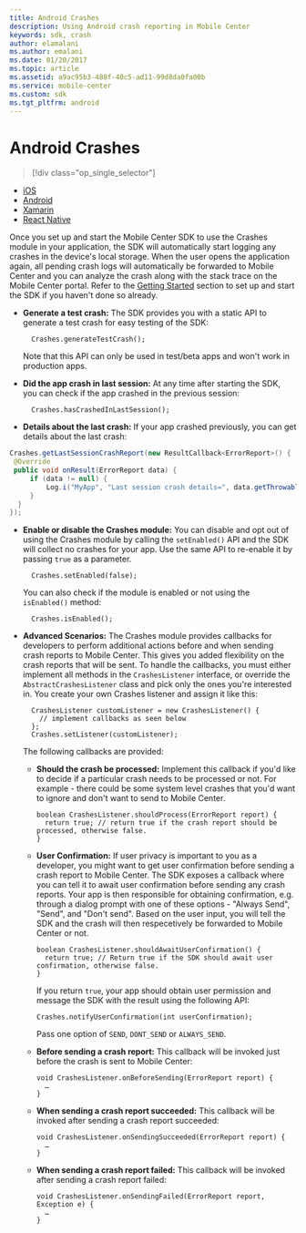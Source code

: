 ```yaml
---
title: Android Crashes
description: Using Android crash reporting in Mobile Center
keywords: sdk, crash
author: elamalani
ms.author: emalani
ms.date: 01/20/2017
ms.topic: article
ms.assetid: a9ac95b3-488f-40c5-ad11-99d8da0fa00b
ms.service: mobile-center
ms.custom: sdk
ms.tgt_pltfrm: android
---
```


# Android Crashes

> [!div class="op_single_selector"]
- [iOS](ios.md)
- [Android](android.md)
- [Xamarin](xamarin.md)
- [React Native](react-native.md)

Once you set up and start the Mobile Center SDK to use the Crashes module in your application, the SDK will automatically start logging any crashes in the device's local storage. When the user opens the application again, all pending crash logs will automatically be forwarded to Mobile Center and you can analyze the crash along with the stack trace on the Mobile Center portal. Refer to the [Getting Started](/sdk/Android/getting-started) section to set up and start the SDK if you haven't done so already.

* **Generate a test crash:** The SDK provides you with a static API to generate a test crash for easy testing of the SDK:

        Crashes.generateTestCrash();

    Note that this API can only be used in test/beta apps and won't work in production apps.

* **Did the app crash in last session:** At any time after starting the SDK, you can check if the app crashed in the previous session:

        Crashes.hasCrashedInLastSession();

* **Details about the last crash:** If your app crashed previously, you can get details about the last crash:

```java
Crashes.getLastSessionCrashReport(new ResultCallback<ErrorReport>() {
 @Override
 public void onResult(ErrorReport data) {
     if (data != null) {
         Log.i("MyApp", "Last session crash details=", data.getThrowable());
     }
  }
});
```

* **Enable or disable the Crashes module:**  You can disable and opt out of using the Crashes module by calling the `setEnabled()` API and the SDK will collect no crashes for your app. Use the same API to re-enable it by passing `true` as a parameter.

        Crashes.setEnabled(false);

    You can also check if the module is enabled or not using the `isEnabled()` method:

        Crashes.isEnabled();

* **Advanced Scenarios:**  The Crashes module provides callbacks for developers to perform additional actions before and when sending crash reports to Mobile Center. This gives you added flexibility on the crash reports that will be sent.
To handle the callbacks, you must either implement all methods in the `CrashesListener` interface, or override the `AbstractCrashesListener` class and pick only the ones you're interested in.
You create your own Crashes listener and assign it like this:


        CrashesListener customListener = new CrashesListener() {
          // implement callbacks as seen below
        };
        Crashes.setListener(customListener);

    The following callbacks are provided:

    * **Should the crash be processed:** Implement this callback if you'd like to decide if a particular crash needs to be processed or not. For example - there could be some system level crashes that you'd want to ignore and don't want to send to Mobile Center.

          boolean CrashesListener.shouldProcess(ErrorReport report) {
            return true; // return true if the crash report should be processed, otherwise false.
          }

    * **User Confirmation:** If user privacy is important to you as a developer, you might want to get user confirmation before sending a crash report to Mobile Center. The SDK exposes a callback where you can tell it to await user confirmation before sending any crash reports.
    Your app is then responsible for obtaining confirmation, e.g. through a dialog prompt with one of these options - "Always Send", "Send", and "Don't send". Based on the user input, you will tell the SDK and the crash will then respecetively be forwarded to Mobile Center or not.

          boolean CrashesListener.shouldAwaitUserConfirmation() {
            return true; // Return true if the SDK should await user confirmation, otherwise false.
          }

        If you return `true`, your app should obtain user permission and message the SDK with the result using the following API:

          Crashes.notifyUserConfirmation(int userConfirmation);

        Pass one option of `SEND`, `DONT_SEND` or `ALWAYS_SEND`.


    * **Before sending a crash report:** This callback will be invoked just before the crash is sent to Mobile Center:

          void CrashesListener.onBeforeSending(ErrorReport report) {
            …
          }

    * **When sending a crash report succeeded:** This callback will be invoked after sending a crash report succeeded:

          void CrashesListener.onSendingSucceeded(ErrorReport report) {
            …
          }

    * **When sending a crash report failed:** This callback will be invoked after sending a crash report failed:

          void CrashesListener.onSendingFailed(ErrorReport report, Exception e) {
            …
          }
